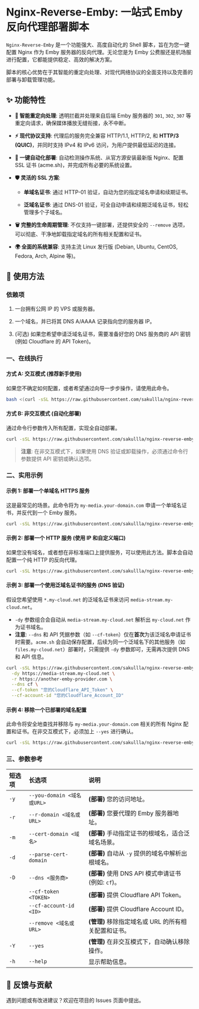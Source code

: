# Nginx-Reverse-Emby: 一站式 Emby 反向代理部署脚本

`Nginx-Reverse-Emby` 是一个功能强大、高度自动化的 Shell 脚本，旨在为您一键配置 Nginx 作为 Emby 服务器的反向代理。无论您是为 Emby 公费服还是机场服进行配置，它都能提供稳定、高效的解决方案。

脚本的核心优势在于其智能的重定向处理、对现代网络协议的全面支持以及完善的部署与卸载管理功能。

## ✨ 功能特性

* **🔄 智能重定向处理**: 透明拦截并处理来自后端 Emby 服务器的 `301`, `302`, `307` 等重定向请求，确保媒体播放无缝衔接，永不中断。

* **⚡️ 现代协议支持**: 代理后的服务完全兼容 HTTP/1.1, HTTP/2, 和 **HTTP/3 (QUIC)**，并同时支持 IPv4 和 IPv6 访问，为用户提供最低延迟的连接。

* **🚀 一键自动化部署**: 自动检测操作系统、从官方源安装最新版 Nginx、配置 SSL 证书 (acme.sh)，并完成所有必要的系统设置。

* **🛡️ 灵活的 SSL 方案**:

  * **单域名证书**: 通过 HTTP-01 验证，自动为您的指定域名申请和续期证书。

  * **泛域名证书**: 通过 DNS-01 验证，可全自动申请和续期泛域名证书，轻松管理多个子域名。

* **🗑️ 完整的生命周期管理**: 不仅支持一键部署，还提供安全的 `--remove` 选项，可以彻底、干净地卸载指定域名的所有相关配置和证书。

* **🌍 全面的系统兼容**: 支持主流 Linux 发行版 (Debian, Ubuntu, CentOS, Fedora, Arch, Alpine 等)。

## 🚀 使用方法

### 依赖项

1. 一台拥有公网 IP 的 VPS 或服务器。

2. 一个域名，并已将其 DNS A/AAAA 记录指向您的服务器 IP。

3. (可选) 如果您希望申请泛域名证书，需要准备好您的 DNS 服务商的 API 密钥 (例如 Cloudflare 的 API Token)。

### 一、在线执行

#### 方式 A: 交互模式 (推荐新手使用)

如果您不确定如何配置，或者希望通过向导一步步操作，请使用此命令。

```bash
bash <(curl -sSL https://raw.githubusercontent.com/sakullla/nginx-reverse-emby/main/deploy.sh)
```

#### 方式 B: 非交互模式 (自动化部署)

通过命令行参数传入所有配置，实现全自动部署。

```bash
curl -sSL https://raw.githubusercontent.com/sakullla/nginx-reverse-emby/main/deploy.sh | bash -s -- [选项]
```

> **注意**: 在非交互模式下，如果使用 DNS 验证或卸载操作，必须通过命令行参数提供 API 密钥或确认选项。

### 二、实用示例

#### 示例 1: 部署一个单域名 HTTPS 服务

这是最常见的场景。此命令将为 `my-media.your-domain.com` 申请一个单域名证书，并反代到一个 Emby 服务。

```bash
curl -sSL https://raw.githubusercontent.com/sakullla/nginx-reverse-emby/main/deploy.sh | bash -s -- -y https://my-media.your-domain.com -r https://shared-emby.server.com
```

#### 示例 2: 部署一个 HTTP 服务 (使用 IP 和自定义端口)

如果您没有域名，或者想在非标准端口上提供服务，可以使用此方法。脚本会自动配置一个纯 HTTP 的反向代理。

```bash
curl -sSL https://raw.githubusercontent.com/sakullla/nginx-reverse-emby/main/deploy.sh | bash -s -- -y http://123.45.67.89:8080 -r https://shared-emby.server.com
```

#### 示例 3: 部署一个使用泛域名证书的服务 (DNS 验证)

假设您希望使用 `*.my-cloud.net` 的泛域名证书来访问 `media-stream.my-cloud.net`。

* `-dy` 参数组合会自动从 `media-stream.my-cloud.net` 解析出 `my-cloud.net` 作为证书域名。
* **注意**: `--dns` 和 API 凭据参数（如 `--cf-token`）仅在**首次**为该泛域名申请证书时需要。`acme.sh` 会自动保存配置，后续为同一个泛域名下的其他服务（如 `files.my-cloud.net`）部署时，只需提供 `-dy` 参数即可，无需再次提供 DNS 和 API 信息。

```bash
curl -sSL https://raw.githubusercontent.com/sakullla/nginx-reverse-emby/main/deploy.sh | bash -s -- \
  -dy https://media-stream.my-cloud.net \
  -r https://another-emby-provider.com \
  --dns cf \
  --cf-token "您的Cloudflare_API_Token" \
  --cf-account-id "您的Cloudflare_Account_ID"
```

#### 示例 4: 移除一个已部署的域名配置

此命令将安全地查找并移除与 `my-media.your-domain.com` 相关的所有 Nginx 配置和证书。在非交互模式下，必须加上 `--yes` 进行确认。

```bash
curl -sSL https://raw.githubusercontent.com/sakullla/nginx-reverse-emby/main/deploy.sh | bash -s -- --remove https://my-media.your-domain.com --yes
```

### 三、参数参考

| 短选项 | 长选项 | 说明 |
| :--- | :--- | :--- |
| `-y` | `--you-domain <域名或URL>` | **(部署)** 您的访问地址。 |
| `-r` | `--r-domain <域名或URL>` | **(部署)** 您要代理的 Emby 服务器地址。 |
| `-m` | `--cert-domain <域名>` | **(部署)** 手动指定证书的根域名，适合泛域名场景。 |
| `-d` | `--parse-cert-domain` | **(部署)** 自动从 `-y` 提供的域名中解析出根域名。 |
| `-D` | `--dns <服务商>` | **(部署)** 使用 DNS API 模式申请证书 (例如: `cf`)。 |
|      | `--cf-token <TOKEN>` | **(部署)** 提供 Cloudflare API Token。 |
|      | `--cf-account-id <ID>` | **(部署)** 提供 Cloudflare Account ID。 |
|      | `--remove <域名或URL>` | **(管理)** 移除指定域名或 URL 的所有相关配置和证书。 |
| `-Y` | `--yes` | **(管理)** 在非交互模式下，自动确认移除操作。 |
| `-h` | `--help` | 显示帮助信息。 |

## 💬 反馈与贡献

遇到问题或有改进建议？欢迎在项目的 Issues 页面中提出。
